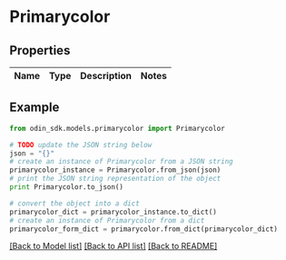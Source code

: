 # Primarycolor


## Properties

Name | Type | Description | Notes
------------ | ------------- | ------------- | -------------

## Example

```python
from odin_sdk.models.primarycolor import Primarycolor

# TODO update the JSON string below
json = "{}"
# create an instance of Primarycolor from a JSON string
primarycolor_instance = Primarycolor.from_json(json)
# print the JSON string representation of the object
print Primarycolor.to_json()

# convert the object into a dict
primarycolor_dict = primarycolor_instance.to_dict()
# create an instance of Primarycolor from a dict
primarycolor_form_dict = primarycolor.from_dict(primarycolor_dict)
```
[[Back to Model list]](../README.md#documentation-for-models) [[Back to API list]](../README.md#documentation-for-api-endpoints) [[Back to README]](../README.md)


